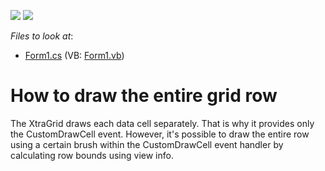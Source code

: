 <!-- default badges list -->
[![](https://img.shields.io/badge/Open_in_DevExpress_Support_Center-FF7200?style=flat-square&logo=DevExpress&logoColor=white)](https://supportcenter.devexpress.com/ticket/details/E1548)
[![](https://img.shields.io/badge/📖_How_to_use_DevExpress_Examples-e9f6fc?style=flat-square)](https://docs.devexpress.com/GeneralInformation/403183)
<!-- default badges end -->
<!-- default file list -->
*Files to look at*:

* [Form1.cs](./CS/Q210958/Form1.cs) (VB: [Form1.vb](./VB/Q210958/Form1.vb))
<!-- default file list end -->
# How to draw the entire grid row


<p>The XtraGrid draws each data cell separately. That is why it provides only the CustomDrawCell event. However, it's possible to draw the entire row using a certain brush within the CustomDrawCell event handler by calculating row bounds using view info.</p>

<br/>


